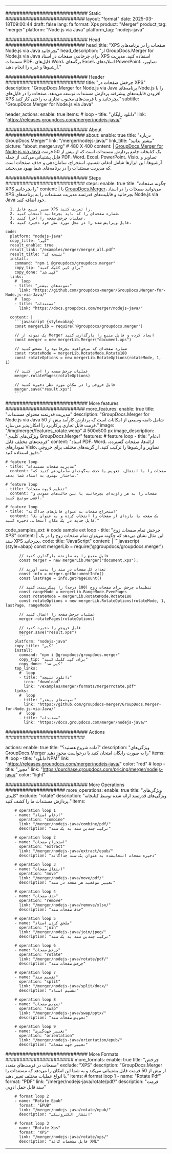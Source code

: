 
---
############################# Static ############################
layout: "format"
date:  2025-03-18T09:00:44
draft: false
lang: fa
format: Xps
product: "Merger"
product_tag: "merger"
platform: "Node.js via Java"
platform_tag: "nodejs-java"

############################# Head ############################
head_title: "XPS صفحات را در برنامه‌های Node.js via Java بچرخانید"
head_description: "از GroupDocs.Merger for Node.js via Java برای چرخاندن صفحات در اسناد XPS استفاده کنید. مدیریت مستندات PDF، فایل‌های Word، برگه‌های Excel، اسلایدهای PowerPoint، تصاویر، آرشیوها و غیره را انجام دهید."

############################# Header ############################
title: "چرخش صفحات در XPS" 
description: "GroupDocs.Merger for Node.js via Java برنامه‌های Node.js را با افزودن قابلیت‌های پیشرفته پردازش مستندات توسعه می‌دهد. صفحات را در فایل‌های XPS بچرخانید و با فرمت‌های محبوب تجاری به راحتی کار کنید."
subtitle: "GroupDocs.Merger for Node.js via Java" 

header_actions:
  enable: true
  items:
    #  loop
    - title: "دانلود رایگان"
      link: "https://releases.groupdocs.com/merger/nodejs-java/"
      
############################# About ############################
about:
    enable: true
    title: "درباره GroupDocs.Merger"
    link: "/merger/nodejs-java/"
    link_title: "بیشتر بدانید"
    picture: "about_merger.svg" # 480 X 400
    content: |
       [GroupDocs.Merger for Node.js via Java](/merger/nodejs-java/) یک کتابخانه جامع پردازش مستندات است که از بیش از 50 فرمت فایل پشتیبانی می‌کند، از جمله PDF، Word، Excel، PowerPoint، Visio، تصاویر و آرشیوها. این ابزارها شامل ادغام، تقسیم، استخراج، سامان‌دهی و حذف صفحات است که مدیریت مستندات را در برنامه‌های شما بهبود می‌بخشد.

############################# Steps ############################
steps:
    enable: true
    title: "چگونه صفحات XPS را بچرخانیم"
    content: |
      با [GroupDocs.Merger](/merger/nodejs-java/)، می‌توانید صفحات را در اسناد XPS بچرخانید و قابلیت‌های قدرتمند مدیریت مستندات را به برنامه‌های Node.js via Java خود اضافه کنید.
      
      1. مسیر منبع فایل XPS را تعریف کنید.
      2. شماره صفحه‌ای را که باید بچرخانید انتخاب کنید.
      3. عملیات چرخش صفحه را اجرا کنید.
      4. فایل ویرایش شده را در محل مورد نظر خود ذخیره کنید.
   
    code:
      platform: "nodejs-java"
      copy_title: "کپی"
      result_enable: true
      result_link: "/examples/merger/merger_all.pdf"
      result_title: "نتیجه کد"
      install:
        command: "npm i @groupdocs/groupdocs.merger"
        copy_tip: "برای کپی کلیک کنید"
        copy_done: "کپی شد"
      links:
        #  loop
        - title: "نمونه‌های بیشتر"
          link: "https://github.com/groupdocs-merger/GroupDocs.Merger-for-Node.js-via-Java/"
        #  loop
        - title: "مستندات"
          link: "https://docs.groupdocs.com/merger/nodejs-java/"
          
      content: |
        ```javascript {style=abap}
        const mergerLib = require('@groupdocs/groupdocs.merger')

        // یک نمونه از Merger ایجاد کرده و فایل منبع را بارگذاری کنید
        const merger = new mergerLib.Merger("document.xps")

        // شماره صفحه‌ای که می‌خواهید بچرخانید را مشخص کنید
        const rotateMode = mergerLib.RotateMode.Rotate180
        const rotateOptions = new mergerLib.RotateOptions(rotateMode, 1, 1)

        // عملیات چرخش صفحه را اجرا کنید
        merger.rotatePages(rotateOptions)

        // فایل خروجی را در مکان مورد نظر ذخیره کنید
        merger.save("result.xps")
        ```            

############################# More features ############################
more_features:
  enable: true
  title: "مدیریت قدرتمند محتوای مستندات"
  description: "GroupDocs.Merger for Node.js via Java شامل دامنه وسیعی از امکانات است که پردازش کارآمد بیش از 50 فرمت فایل تجاری پرکاربرد را امکان‌پذیر می‌سازد."
  image: "/img/merger/features_rotate.webp" # 500x500 px
  image_description: "ویژگی‌های کلیدی GroupDocs.Merger"
  features:
    # feature loop
    - title: "ادغام فرمت‌های مختلف فایل"
      content: "اسناد PDF، Word، ارائه‌ها، صفحات گسترده، نمودارهای Visio، تصاویر و آرشیوها را ترکیب کنید. از گزینه‌های مختلف برای خروجی دقیق استفاده کنید."

    # feature loop
    - title: "مدیریت صفحات مستندات"
      content: "صفحات را با انتقال، تعویض یا حذف به‌گونه‌ای سامان‌دهی کنید که ساختار بهتری به اسناد شما بدهد."

    # feature loop
    - title: "تنظیم لایوت صفحات"
      content: "صفحات را به هر زاویه‌ای بچرخانید یا بین حالت‌های عمودی و افقی سوئیچ کنید."

    # feature loop
    - title: "استخراج صفحات به عنوان فایل‌های جداگانه"
      content: "یک صفحه یا بازه‌ای از صفحات را انتخاب کرده و به عنوان یک فایل جدید در یک مکان انتخابی ذخیره کنید."
      
  code_samples_ext:
    # code sample ext loop
    - title: "چرخش تمام صفحات زوج XPS"
      content: |
        این مثال نشان می‌دهد که چگونه می‌توان تمام صفحات زوج را در یک سند XPS بچرخانید.
      code:
        title: "JavaScript"
        content: |
          ```javascript {style=abap}
          const mergerLib = require('@groupdocs/groupdocs.merger')
          
          // فایل منبع را به سازنده بارگذاری کنید
          const merger = new mergerLib.Merger("document.xps");

          // تعداد کل صفحات در سند را بدست آورید
          const info = merger.getDocumentInfo()
          const lastPage = info.getPageCount()

          // تنظیمات چرخش برای صفحات زوج (180 درجه) را پیکربندی کنید
          const rangeMode = mergerLib.RangeMode.EvenPages
          const rotateMode = mergerLib.RotateMode.Rotate180
          const rotateOptions = new mergerLib.RotateOptions(rotateMode, 1, lastPage, rangeMode)
          
          // عملیات چرخش صفحه را اعمال کنید
          merger.rotatePages(rotateOptions)

          // فایل خروجی را ذخیره کنید
          merger.save("result.xps")
          ```
        platform: "nodejs-java"
        copy_title: "کپی"
        install:
          command: "npm i @groupdocs/groupdocs.merger"
          copy_tip: "برای کپی کلیک کنید"
          copy_done: "کپی شد"
        top_links:
          #  loop
          - title: "دانلود نتیجه"
            icon: "download"
            link: "/examples/merger/formats/mergerrotate.pdf"
        links:
          #  loop
          - title: "نمونه‌های بیشتر"
            link: "https://github.com/groupdocs-merger/GroupDocs.Merger-for-Node.js-via-Java/"
          #  loop
          - title: "مستندات"
            link: "https://docs.groupdocs.com/merger/nodejs-java/"
            

            


############################# Actions ############################

actions:
  enable: true
  title: "آماده شروع هستید؟"
  description: "ویژگی‌های GroupDocs.Merger را به صورت رایگان امتحان کنید یا درخواست مجوز دهید"
  items:
    #  loop
    - title: "دانلود NPM"
      link: "https://releases.groupdocs.com/merger/nodejs-java/"
      color: "red"
        #  loop
    - title: "مجوز"
      link: "https://purchase.groupdocs.com/pricing/merger/nodejs-java/"
      color: "light"


############################# More Operations #####################
more_operations:
    enable: true
    title: "ویژگی‌های کلیدی"
    exclude: "rotate"
    description: "ویژگی‌های قدرتمند ارائه شده توسط کتابخانه پردازش مستندات ما را کشف کنید."
    items: 
          
        # operation loop 1
        - name: "ادغام اسناد"
          operation: "combine"
          link: "/merger/nodejs-java/combine/pdf/"
          description: "ترکیب چندین سند به یک سند"

        # operation loop 2
        - name: "استخراج صفحات"
          operation: "extract"
          link: "/merger/nodejs-java/extract/epub/"
          description: "ذخیره صفحات انتخاب‌شده به عنوان یک سند جداگانه"

        # operation loop 3
        - name: "انتقال صفحات"
          operation: "move"
          link: "/merger/nodejs-java/move/pdf/"
          description: "تغییر موقعیت هر صفحه در سند"

        # operation loop 4
        - name: "حذف صفحات"
          operation: "remove"
          link: "/merger/nodejs-java/remove/xlsx/"
          description: "حذف صفحات سند"

        # operation loop 5
        - name: "ملحق کردن اسناد"
          operation: "join"
          link: "/merger/nodejs-java/join/jpeg/"
          description: "ترکیب چندین سند به یک سند"

        # operation loop 6
        - name: "چرخش صفحات"
          operation: "rotate"
          link: "/merger/nodejs-java/rotate/pdf/"
          description: "چرخش صفحات سند"

        # operation loop 7
        - name: "تقسیم سند"
          operation: "split"
          link: "/merger/nodejs-java/split/docx/"
          description: "تقسیم اسناد"

        # operation loop 8
        - name: "تعویض صفحات"
          operation: "swap"
          link: "/merger/nodejs-java/swap/pptx/"
          description: "تعویض صفحات سند"

        # operation loop 9
        - name: "تغییر جهت‌گیری"
          operation: "orientation"
          link: "/merger/nodejs-java/orientation/epub/"
          description: "تغییر جهت صفحات"
          
        
          
############################# More Formats ########################
more_formats:
    enable: true
    title: "چرخش صفحات در فرمت‌های متعدد"
    exclude: "XPS"
    description: "GroupDocs.Merger از بیش از 50 فرمت فایل پشتیبانی می‌کند و به شما این امکان را می‌دهد که مستندات را با انواع عملیات مختلف تغییر دهید."
    items: 
        # format loop 1
        - name: "Rotate Pdf"
          format: "PDF"
          link: "/merger/nodejs-java/rotate/pdf/"
          description: "فرمت سند قابل حمل ادوبی"

        # format loop 2
        - name: "Rotate Epub"
          format: "EPUB"
          link: "/merger/nodejs-java/rotate/epub/"
          description: "انتشار الکترونیکی"

        # format loop 3
        - name: "Rotate Xps"
          format: "XPS"
          link: "/merger/nodejs-java/rotate/xps/"
          description: "فایل مشخصات کاغذ XML"


---
